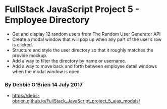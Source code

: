 # FullStack JavaScript Project 5 - Employee Directory

- Get and display 12 random users from The Random User Generator API
- Create a modal window that will pop up when any part of the user’s row is clicked.
- Structure and style the user directory so that it roughly matches the provide mockup.
- Add a way to filter the directory by name or username.
- Add a way to move back and forth between employee detail windows when the modal window is open.

### By Debbie O'Brien 14 July 2017

* https://debs-obrien.github.io/FullStack_JavaScript_project_5_ajax_modals/
